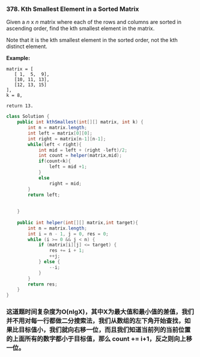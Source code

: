 ### 378. Kth Smallest Element in a Sorted Matrix

Given a *n* x *n* matrix where each of the rows and columns are sorted in ascending order, find the kth smallest element in the matrix.

Note that it is the kth smallest element in the sorted order, not the kth distinct element.

**Example:**

```
matrix = [
   [ 1,  5,  9],
   [10, 11, 13],
   [12, 13, 15]
],
k = 8,

return 13.
```



~~~java
class Solution {
    public int kthSmallest(int[][] matrix, int k) {
        int n = matrix.length;
        int left = matrix[0][0];
        int right = matrix[n-1][n-1];
        while(left < right){
            int mid = left + (right -left)/2;
            int count = helper(matrix,mid);
            if(count<k){
                left = mid +1;
            }
            else
                right = mid;
        }
        return left;
        
        
    }
    
    public int helper(int[][] matrix,int target){
        int n = matrix.length;
        int i = n - 1, j = 0, res = 0;
        while (i >= 0 && j < n) {
            if (matrix[i][j] <= target) {
                res += i + 1;
                ++j;
            } else {
                --i;
            }
        }
        return res;
    }
}
~~~



### 这道题时间复杂度为O(nlgX)，其中X为最大值和最小值的差值，我们并不用对每一行都做二分搜索法，我们从数组的左下角开始查找，如果比目标值小，我们就向右移一位，而且我们知道当前列的当前位置的上面所有的数字都小于目标值，那么 count += i+1，反之则向上移一位。


